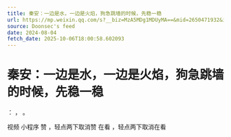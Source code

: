 ```yaml
---
title: 秦安：一边是水，一边是火焰，狗急跳墙的时候，先稳一稳
url: https://mp.weixin.qq.com/s?__biz=MzA5MDg1MDUyMA==&mid=2650471932&idx=1&sn=4a7858a5f55c84b412ecbdaba27fe563
source: Doonsec's feed
date: 2024-08-04
fetch_date: 2025-10-06T18:00:58.602093
---
```


# 秦安：一边是水，一边是火焰，狗急跳墙的时候，先稳一稳

：
，
。

视频
小程序
赞
，轻点两下取消赞
在看
，轻点两下取消在看